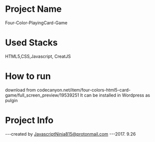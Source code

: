 # Project Name
Four-Color-PlayingCard-Game

# Used Stacks
HTML5,CSS,Javascript, CreatJS

# How to run
download from codecanyon.net/item/four-colors-html5-card-game/full_screen_preview/19539251
It can be installed in Wordpress as pulgin

# Project Info
 ---created by JavascriptNinja815@protonmail.com
 ---2017. 9.26
